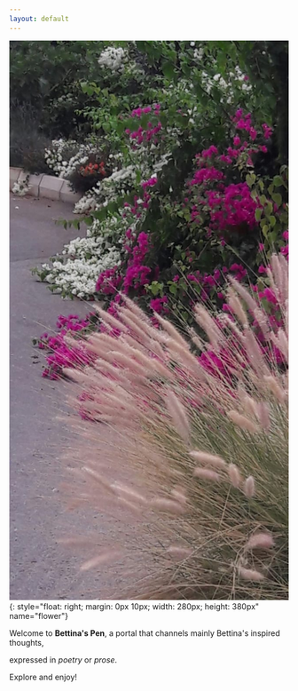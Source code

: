 ```yaml
---
layout: default
---
```


<!--This is a comment for me that will not appear on the website-->

![flower](./img/flower.jpg){: style="float: right; margin: 0px 10px; width: 280px; height: 380px" name="flower"}

Welcome to **Bettina's Pen**, a portal that channels mainly Bettina's inspired thoughts,  

expressed in *poetry* or *prose*.

Explore and enjoy!
